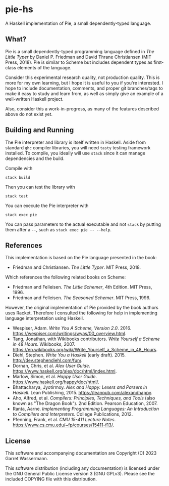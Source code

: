 pie-hs
======

A Haskell implementation of Pie, a small dependently-typed language.

What?
-----

Pie is a small dependently-typed programming language defined in _The Little Typer_ by Daniel P. Friedman and David Thrane Christiansen (MIT Press, 2018). Pie is similar to Scheme but includes dependent types as first-class elements of the language.

Consider this experimental research quality, not production quality. This is more for my own learning, but I hope it is useful to you if you're interested. I hope to include documentation, comments, and proper git branches/tags to make it easy to study and learn from, as well as simply give an example of a well-written Haskell project.

Also, consider this a work-in-progress, as many of the features described above do not exist yet.

Building and Running
--------------------

The Pie interpreter and library is itself written in Haskell. Aside from standard `ghc` compiler libraries, you will need `tasty` testing framework installed. To compile, you ideally will use `stack` since it can manage dependencies and the build.

Compile with

    stack build 

Then you can test the library with

    stack test
    
You can execute the Pie interpreter with

    stack exec pie
    
You can pass parameters to the actual executable and not `stack` by putting them after a `--`, such as `stack exec pie -- --help`.
    
References
----------

This implementation is based on the Pie language presented in the book:

* Friedman and Christiansen. _The Little Typer_. MIT Press, 2018.

Which references the following related books on Scheme:

* Friedman and Felleisen. _The Little Schemer_, 4th Edition. MIT Press, 1996.
* Friedman and Felleisen. _The Seasoned Schemer_. MIT Press, 1996.

However, the original implementation of Pie provided by the book authors uses Racket. Therefore I consulted the following for help in implementing language interpretation using Haskell.

* Wespiser, Adam. _Write You A Scheme, Version 2.0_. 2016. <https://wespiser.com/writings/wyas/00_overview.html>.
* Tang, Jonathan, with Wikibooks contributors. _Write Yourself a Scheme in 48 Hours_. Wikibooks, 2007. <https://en.wikibooks.org/wiki/Write_Yourself_a_Scheme_in_48_Hours>.
* Diehl, Stephen. _Write You a Haskell_ (early draft). 2015. <http://dev.stephendiehl.com/fun/>.
* Dornan, Chris, et al. _Alex User Guide_. <https://www.haskell.org/alex/doc/html/index.html>.
* Marlow, Simon, et al. _Happy User Guide_. <https://www.haskell.org/happy/doc/html/>.
* Bhattacharya, Jyotirmoy. _Alex and Happy: Lexers and Parsers in Haskell_. Lean Publishing, 2015. <https://leanpub.com/alexandhappy>.
* Aho, Alfred, et al. _Compilers: Principles, Techniques, and Tools_ (also known as "The Dragon Book"). 2nd Edition. Pearson Education, 2007.
* Ranta, Aarne. _Implementing Programming Languages: An Introduction to Compilers and Interpreters_. College Publications, 2012.
* Pfenning, Frank, et al. _CMU 15-411 Lecture Notes_. <https://www.cs.cmu.edu/~fp/courses/15411-f13/>.

License
-------

This software and accompanying documentation are Copyright (C) 2023 Garret Wassermann.

This software distribution (including any documentation) is licensed under the GNU General Public License version 3 (GNU GPLv3). Please see the included COPYING file with this distribution.
